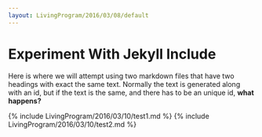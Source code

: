 ```yaml
---
layout: LivingProgram/2016/03/08/default
---
```

# Experiment With Jekyll Include
Here is where we will attempt using two markdown files that have two headings with exact the same text. Normally the text is generated along with an id, but if the text is the same, and there has to be an unique id, **what happens?**

{% include LivingProgram/2016/03/10/test1.md %}
{% include LivingProgram/2016/03/10/test2.md %}
